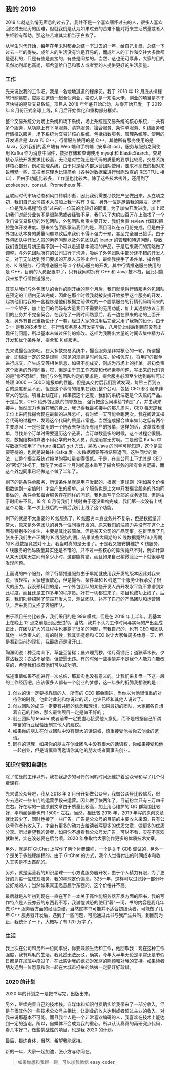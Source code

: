 ## 我的 2019

2019 年就这么悄无声息的过去了，我并不是一个喜欢缅怀过去的人，很多人喜欢回忆过去经历的困难，但就我倒是认为如果过去的苦难不能对将来生活质量或者人生经验有帮助，那这些苦难其实相当于白挨了。 

从学生时代开始，每年在年末时都会总结一下过去的一年，给自己复盘，总结一下过去一年的得失。成年人的生活没有谁是容易的，而成年人的工作和交往大多数都是逐利的，只是有些是直接的，有些是间接的。当然，这也无可厚非，大家的目的虽然功利却也高尚，都希望给自己和家人或者爱的人提供更好的生活质量。

### 工作

先来说说我的工作吧。我是一名地地道道的程序员。我于 2018 年 12 月底从携程旅行网离职，应朋友邀请一起合伙创业，投资人是一知名大佬，创业的项目是基于区块链的期货交易系统，项目从 2018 年年底开始启动，从零开始开发，于 2019 年 8 月份正式全球上线，8 月后开始优化和重构部分框架。

整个交易系统分为场上系统和场下系统，场上系统是交易系统的核心系统，一共有多个服务，从功能上有下单服务、清算服务、撮合服务、条件单服务、K 线服务和行情推送服务，场下系统为交易非核心系统，包括指数服务、管理系统等。使用的开发语言是 Java 和 C++，行情服务使用的是 C++，其他所有服务使用的是 Java，另外我们的客户端有 Web 端和手机端（安卓和 ios）。服务与服务之间使用 Kafka 作为消息中间件，数据存储和查询使用 mysql 和 ElasticSearch。交易核心系统开发要求比较高，无论是对性能还是代码的质量的要求比较高，交易系统非核心部分，例如管理系统，由于只是给内部运营团队使用，要求不高做的相对来说粗糙一些，其技术原理也比较简单（各种对数据库进行增删改查的 RESTFUL 接口），但由于功能比较多，工作量也比较大。除了这些技术栈外，还用到了 zookeeper、consul、Prometheus 等。

互联网时代市场动态和风口转瞬即逝，因此我们需要尽快把产品做出来。从立项之初，我们自己公司技术人员加上我一共有 3 位，另外一位是邀请我的朋友，还有一位是我从携程"忽悠”过来的一位玩的比较好的同事。为了加快开发进度，加上起初我们对部分业务不是很熟悉或者经验不足，我们花了大约四百万在上海找了一个专门做交易系统的外包团队，外包团队负责主要开发，我们负责 review 代码和把控整体开发进度。原来外包团队承诺我们的是，项目可以在五月份完成，但是由于外包团队本身的质量问题导致后来我们不得不强力干预，甚至完全自己接手。由于外包团队中开发人员的素养问题以及外包团队的 leader 的管理和待遇问题，导致我们直到五月初还看不到一个可以走通基本流程的产品。于是后来我们的策略做了调整，与外包团队所在的公司进行了沟通，吸纳了外包团队中部分还不错的开发人员，对于无法达到我们要求的开发人员停止合作，最终我接手了条件单、撮合服务、K 线服务、行情推送服务等 4 个核心服务的开发，其中行情推送服务使用的是 C++，目前的人员配置中了，只有我同时拥有 C++ 和 Java 技术栈，因此只能我来接手行情推送服务。

其实从我们与外包团队的合作的刚开始的两个月后，我们就觉得行情服务外包团队在预定的工期内无法完成，因此在那个时候我就被安排开始接手这个服务的开发，起初他们给我的一套程序是他们根据之前做过的一个股票服务的行情代码精简来的一个空架子，加上他们的代码有大量我们不需要的无用功能，加上其通信协议与我们的业务并不完全契合，在我花了一周时间熟悉后，我一边在原来的老的上面开发，另外有自己重新设计了一套，经过大家的试用后完全采用了我新的设计。由于 C++ 是我的技术专长，在行情服务基本开发完毕后，八月份上线后到目前没有出现任何问题，所以基本未做过任何的修改。这样为我腾出大量的时间去集中精力去开发和优化条件单、撮合和 K 线服务。

先来说撮合服务吧。在大多数交易系统中，撮合服务是非常核心的一轮。所谓撮合，即根据一定的交易规则（常见的规则是时间优先、价格优先），将用户的报单进行成交，产生成交等相关信息，如果不能成交，则成为市场上的挂单。最初负责这个服务的外包同事，哎，但是由于其工作态度和代码素养问题，写出来的代码真的是"惨不忍睹"。我们与外包团队约定的要求是，撮合服务必须至少达到每秒可以处理 3000 ～ 5000 笔报单的性能。但是其交付后我们测试发现，每秒三百到五百的速度都达不到。但是这个事情的结果在我们整个公司，包括 CEO 都引起来非常大的恐慌。项目上线在即，如果按这个速度，我们的系统注定是个失败的产品。于是后来，CEO 给外包团队的领导施压，强行把这么同事给"撵走"了，并由我来接手，当然压力也落在我的身上，我记得我最初接手的那几周内，CEO 每天跑我工位上来问我撮合现在最新的进展怎样，有时候一天可能会跑两次。我在阅读其撮合代码的过程中，发现这个代码的质量非常差。当然造成撮合效率如此之低有两个主要原因：一是他使用的一个链表去存储所有用户的报单，这样的话，改单或者撤单，寻找某个订单时需要遍历这个链表，当订单数量多的时候，这个过程会很慢。哎，数据结构和算法不用心学的开发人员，真是贻害无穷啊。二是他往 Kafka 中写数据时使用了 Future 接口的 get 方法，熟悉 Java 的同学可能知道，这个是需要等待的，也就是说每往 Kafka 发一次数据都要等待结果返回。这种同步的做法，让整个撮合系统对报单的吞吐量变得很低。于是，在全公司上下尤其是 CEO 的"密切"注视下，我花了大概三个月时间基本重写了撮合服务的所有业务逻辑，而这个外包同事已经做这个做了半年了。

剩下的是条件单服务，所谓条件单就是用户发起的、根据一定规则（例如某个价格指数达到一定值时）才会产生的报单。这个服务也是上文中开发撮合服务的外包同事做的，条件单和撮合服务存在同样的问题，我也重写了全部的业务逻辑，但是由于时间来不及，18 年 8 月份我们上线时由于还没重构完成，我们第一次没有上线这个功能，第一次上线后的一周后我们上线了这个功能。

剩下的就是不太重要的 K 线服务了，K 线服务本身业务并不复杂，但是数据量非常大，原来是外包团队的另外一位同事开发的。原来我们的注意力并没有在这个上面有特别多的关注，主要是其比较简单。但是某天公司的产品同事，在群里发了几张关于我们生产环境的 K 线服务的图，结果某些大周期的 K 线数据竟然和小周期的 K 线数据竟然对不上，我当时真的是无语了。于是我又被安排维护 K 线服务，K 线服务的代码质量其实还是不错的，只不过一些核心的算法竟然不对，例如计算从某天到某天之间有多少小时，这都能算错，而且如果自己稍微验证一下就很容易发现问题。

上面说的四个服务，除了行情推送服务由于早期就使用我开发的版本因此对我来说，很轻松，大家也很放心，但是撮合、条件单和 K 线这三个服务让我承受了很大的压力。我没预料到的是，一个外包团队的某些开发人员开发水平能不靠谱到如此程度，而且还是工作多年的程序员。好在一切都过来了，项目也成功上线了。后来，我们陆续招聘了前端开发人员、测试团队、补齐了自己的产品团队和运营团队，后来我们又招了客服团队。

由于项目任务比较多，我们采用的是 996 模式，但是在 2018 年上半年，我基本上在晚上 12 点之前是没回去过的。当然，我并不认为工作时间与实际的产出会成正比，在团队扩大的过程中也暴露了很多的问题，有我自己的，也有 CEO 和团队其他一些负责人的。有的时候，我其实挺想和 CEO 说让大家每周多休息一天，但是看到当前的现状，我最终还是没开口。

陶渊明说：种豆南山下，草盛豆苗稀；晨兴理荒秽，带月荷锄归；道狭草木长，夕露沾我衣；衣沾不足惜，但使愿无违。有的时候一些事情并不是我个人能力而能改变的，希望我们或者他们可以成功吧。

陈述事情如果不能进行一次总结，那其实也没有意义的。让我们来复盘一下这一段的工作经历吧。应该很多人都有一个创业的梦想，这一年多的折腾我想说的是：

1. 创业的话一定要找靠谱的人，所有的 CEO 都会画饼，当你以为他很慎重的对待你的时候，他此时此刻和你说过的话，也许已经和其他人说过了。
2. 创业团队的成员一定要有共同的信念和理想，如果最初的团队，大家都各自想着自己的利益，那么最终项目一定是做不好的；
3. 创业团队的 leader 或者前辈一定要虚心接受他人意见，而不是根据自己所谓丰富的行业经验压制其他人的建议。
4. 如果你的朋友在创业团队中没有很大的话语权，慎重接受他拉你去创业的邀请。
5. 同样的道理，如果你的朋友在创业团队中没有很大的话语权，你如果接受和他一起创业，但是请慎重再邀请你其他的朋友或者同事去创业。

### 知识付费和自媒体

除了忙碌的工作以外，我在我那少的可怜的闲暇时间还维护着公众号和写了几个付费课程。

先来说公众号吧，我从 2018 年 3 月份开始做公众号，我做公众号比较佛系，很少去通过一些专门的运营手段来运营。因此做了快两年了，目前粉丝只有三万四千左右。好在写的一些原创文章由于质量比较高，加上用心维护的 QQ 群氛围比较好，平均阅读量也有 1500+ 左右。当然，相比较 2018 年，2019 年写的原创文章就比较少了，同时也接了一些广告。广告是公众号的目前的主要收入来源，只有公众号作者有收入了，才会有更多的动力去给读者写更多的优质文章，做更多的优质分享。所以希望我的读者，如果你不想看我公众号发广告，可以不看，实在不喜欢就取关，实在没必要在后台喷。2020 年争取给大家创作更多的优质技术文章。

另外，就是在 GitChat 上写作了两个付费课程，一个是关于 GDB 调试的，另外一个是关于多线程编程的。由于 GitChat 的方式，我个人觉得付出的时间成本和收入其实是不太匹配的。

另外，就是运营我的知识星球——小方说服务器开发，由于个人精力有限，为了更好的为每一位球友服务，我的星球定价偏高，325一年，这样可以过滤掉一部分叶公好龙的人；当然如果真正愿意想学东西的，这个价格并不高。

最后就是从年初到现在一直在写作一本关于高性能服务器开发方面的图书，我的写作特点是人云亦云的东西我不写，我诚惶诚恐的使用"著"一词，书的内容是我几年做 C++ 服务器方面的经验总结，当然这本书可能并不适合初级读者，可能做了几年 C++ 服务器开发后，遇到了一些问题，可能通过此书与我产生共鸣，到目前为止，我统计了一下，大概写了有 120 万字了。

### 生活

我上次在公司和另外一位同事说，你要兼顾生活和工作，他回敬我：现在这种工作强度，我有鸡毛的生活。我竟然无法反驳，确实，今年大半年无论是平常还是节假日都是在加班中度过了，在此感谢我的媳妇对家庭的照顾和对我的支持。如果读者朋友遇到一位愿意和你一起在大城市打拼的姑娘一定要好好珍惜。

### 2020 的计划

2020 年的计划之一是把书写完，出版出来。

另外，继续完善自己的技术栈。自媒体和知识付费确实给我带来了一部分收入，但是与很其他的一些技术公众号主相比，让副业的收入达到或者超过主业的收入，对我来说那基本不可能。而且我个人是一个非常喜欢编码的人，我喜欢在技术上能达到一定的造诣。所以，自媒体不会成为我的重心。所以认认真真的再研究点代码，看几本好书，做些挑战性的项目，也是我 2020 的计划。

最后，锻炼身体，当然，希望我能坚持。

新的一年，大家一起加油，张小方与你同在。



> 如果你想和我聊一聊，可以加我微信 **easy_coder**。